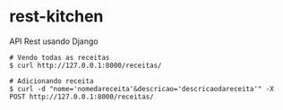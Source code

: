 # rest-kitchen
API Rest usando Django

```shell
# Vendo todas as receitas
$ curl http://127.0.0.1:8000/receitas/

# Adicionando receita
$ curl -d "nome='nomedareceita'&descricao='descricaodareceita'" -X POST http://127.0.0.1:8000/receitas/
```